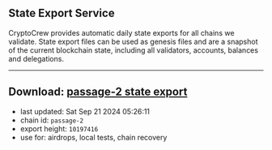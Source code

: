 ## State Export Service
CryptoCrew provides automatic daily state exports for all chains we validate. State export files can be used as genesis files and are a snapshot of the current blockchain state, including all validators, accounts, balances and delegations.

---
**Download: [passage-2 state export](https://dl-eu2.ccvalidators.com/SERVICE/passage/passage-2_export_10197416.json)**
---

- last updated: Sat Sep 21 2024 05:26:11
- chain id: `passage-2`
- export height: `10197416`
- use for: airdrops, local tests, chain recovery
